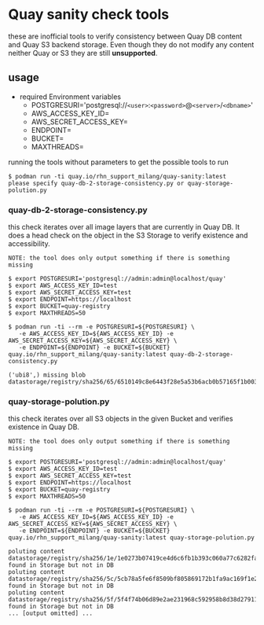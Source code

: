 # Quay sanity check tools

these are inofficial tools to verify consistency between Quay DB content and Quay S3 backend storage. Even though they do not modify any content neither Quay or S3 they are still **unsupported**.

## usage 

* required Environment variables
    * POSTGRESURI='postgresql://`<user>`:`<password>`@`<server>`/`<dbname>`'
    * AWS_ACCESS_KEY_ID=
    * AWS_SECRET_ACCESS_KEY=
    * ENDPOINT=
    * BUCKET=
    * MAXTHREADS=

running the tools without parameters to get the possible tools to run

~~~
$ podman run -ti quay.io/rhn_support_milang/quay-sanity:latest
please specify quay-db-2-storage-consistency.py or quay-storage-polution.py
~~~

### quay-db-2-storage-consistency.py 

this check iterates over all image layers that are currently in Quay DB. It does a head check on the object in the S3 Storage to verify existence and accessibility.

`NOTE: the tool does only output something if there is something missing`

~~~
$ export POSTGRESURI='postgresql://admin:admin@localhost/quay'
$ export AWS_ACCESS_KEY_ID=test
$ export AWS_SECRET_ACCESS_KEY=test
$ export ENDPOINT=https://localhost
$ export BUCKET=quay-registry
$ export MAXTHREADS=50

$ podman run -ti --rm -e POSTGRESURI=${POSTGRESURI} \
   -e AWS_ACCESS_KEY_ID=${AWS_ACCESS_KEY_ID} -e AWS_SECRET_ACCESS_KEY=${AWS_SECRET_ACCESS_KEY} \
   -e ENDPOINT=${ENDPOINT} -e BUCKET=${BUCKET} quay.io/rhn_support_milang/quay-sanity:latest quay-db-2-storage-consistency.py

('ubi8',) missing blob datastorage/registry/sha256/65/6510149c8e6443f28e5a53b6acb0b57165f1b003677d54e1cba821367c0de81a
~~~

### quay-storage-polution.py

this check iterates over all S3 objects in the given Bucket and verifies existence in Quay DB.

`NOTE: the tool does only output something if there is something missing`

~~~
$ export POSTGRESURI='postgresql://admin:admin@localhost/quay'
$ export AWS_ACCESS_KEY_ID=test
$ export AWS_SECRET_ACCESS_KEY=test
$ export ENDPOINT=https://localhost
$ export BUCKET=quay-registry
$ export MAXTHREADS=50

$ podman run -ti --rm -e POSTGRESURI=${POSTGRESURI} \
   -e AWS_ACCESS_KEY_ID=${AWS_ACCESS_KEY_ID} -e AWS_SECRET_ACCESS_KEY=${AWS_SECRET_ACCESS_KEY} \
   -e ENDPOINT=${ENDPOINT} -e BUCKET=${BUCKET} quay.io/rhn_support_milang/quay-sanity:latest quay-storage-polution.py

poluting content datastorage/registry/sha256/1e/1e0273b07419ce4d6c6fb1b393c060a77c6282faebfa9605b729a5d876c44ce0 found in Storage but not in DB
poluting content datastorage/registry/sha256/5c/5cb78a5fe6f8509bf805869172b1fa9ac169f1e2fa6cc39fa1fb8f04aebcb69b found in Storage but not in DB
poluting content datastorage/registry/sha256/5f/5f4f74b06d89e2ae231968c592958b8d38d27911db49c7584fb6a0ba8991485b found in Storage but not in DB
... [output omitted] ...
~~~

